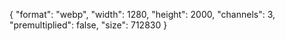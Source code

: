 {
  "format": "webp",
  "width": 1280,
  "height": 2000,
  "channels": 3,
  "premultiplied": false,
  "size": 712830
}